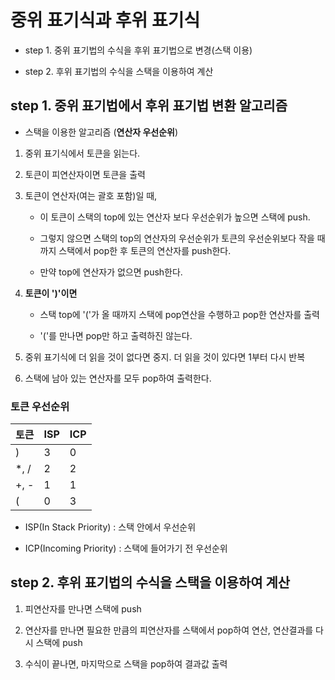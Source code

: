 # 중위 표기식과 후위 표기식

- step 1. 중위 표기법의 수식을 후위 표기법으로 변경(스택 이용)

- step 2. 후위 표기법의 수식을 스택을 이용하여 계산

## step 1. 중위 표기법에서 후위 표기법 변환 알고리즘

- 스택을 이용한 알고리즘 (**연산자 우선순위**)

1. 중위 표기식에서 토큰을 읽는다.

2. 토큰이 피연산자이면 토큰을 출력

3. 토큰이 연산자(여는 괄호 포함)일 때, 

    - 이 토큰이 스택의 top에 있는 연산자 보다 우선순위가 높으면 스택에 push. 
    
    - 그렇지 않으면 스택의 top의 연산자의 우선순위가 토큰의 우선순위보다 작을 때까지 스택에서 pop한 후 토큰의 연산자를 push한다.

    - 만약 top에 연산자가 없으면 push한다.

4. **토큰이 ')'이면**

    - 스택 top에 '('가 올 때까지 스택에 pop연산을 수행하고 pop한 연산자를 출력

    - '('를 만나면 pop만 하고 출력하진 않는다.

5. 중위 표기식에 더 읽을 것이 없다면 중지. 더 읽을 것이 있다면 1부터 다시 반복

6. 스택에 남아 있는 연산자를 모두 pop하여 출력한다.

### 토큰 우선순위

| 토큰 | ISP | ICP |
| --- | --- | --- |
| ) | 3 | 0 |
| *, / | 2 | 2 |
| +, - | 1 | 1 |
| ( | 0 | 3 |i

- ISP(In Stack Priority) : 스택 안에서 우선순위

- ICP(Incoming Priority) : 스택에 들어가기 전 우선순위

## step 2. 후위 표기법의 수식을 스택을 이용하여 계산

1. 피연산자를 만나면 스택에 push

2. 연산자를 만나면 필요한 만큼의 피연산자를 스택에서 pop하여 연산, 연산결과를 다시 스택에 push

3. 수식이 끝나면, 마지막으로 스택을 pop하여 결과값 출력
